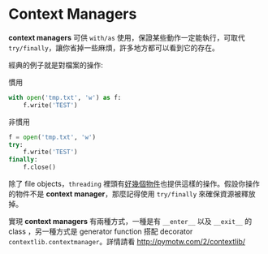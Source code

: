 # Context Managers

**context managers** 可供 `with/as` 使用，保證某些動作一定能執行，可取代 `try/finally`，讓你省掉一些麻煩，許多地方都可以看到它的存在。

經典的例子就是對檔案的操作:

慣用

```python
with open('tmp.txt', 'w') as f:
    f.write('TEST')
```

非慣用

```python
f = open('tmp.txt', 'w')
try:
    f.write('TEST')
finally:
    f.close()
```

除了 file objects，`threading` 裡頭有[好幾個物件](https://docs.python.org/2/library/threading.html#using-locks-conditions-and-semaphores-in-the-with-statement)也提供這樣的操作。假設你操作的物件不是 **context manager**，那麼記得使用 `try/finally` 來確保資源被釋放掉。

實現 **context managers** 有兩種方式，一種是有 `__enter__` 以及 `__exit__` 的 class ，另一種方式是 generator function 搭配 decorator `contextlib.contextmanager`。詳情請看 http://pymotw.com/2/contextlib/
